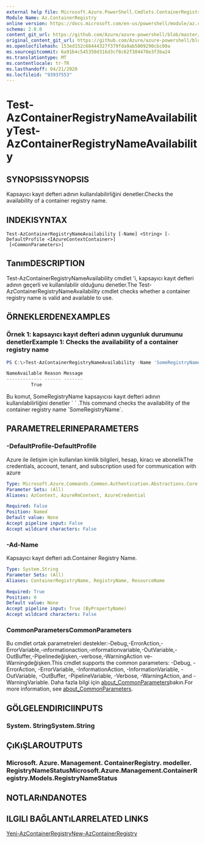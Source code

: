 ```yaml
---
external help file: Microsoft.Azure.PowerShell.Cmdlets.ContainerRegistry.dll-Help.xml
Module Name: Az.ContainerRegistry
online version: https://docs.microsoft.com/en-us/powershell/module/az.containerregistry/test-azcontainerregistrynameavailability
schema: 2.0.0
content_git_url: https://github.com/Azure/azure-powershell/blob/master/src/ContainerRegistry/ContainerRegistry/help/Test-AzContainerRegistryNameAvailability.md
original_content_git_url: https://github.com/Azure/azure-powershell/blob/master/src/ContainerRegistry/ContainerRegistry/help/Test-AzContainerRegistryNameAvailability.md
ms.openlocfilehash: 153ed152c68444327f379fda9ab5009290cbc00a
ms.sourcegitcommit: 6a91b4c545350d316d3cf8c62f384478e3f3ba24
ms.translationtype: MT
ms.contentlocale: tr-TR
ms.lasthandoff: 04/21/2020
ms.locfileid: "93937553"
---
```

# <span data-ttu-id="20952-101">Test-AzContainerRegistryNameAvailability</span><span class="sxs-lookup"><span data-stu-id="20952-101">Test-AzContainerRegistryNameAvailability</span></span>

## <span data-ttu-id="20952-102">SYNOPSIS</span><span class="sxs-lookup"><span data-stu-id="20952-102">SYNOPSIS</span></span>
<span data-ttu-id="20952-103">Kapsayıcı kayıt defteri adının kullanılabilirliğini denetler.</span><span class="sxs-lookup"><span data-stu-id="20952-103">Checks the availability of a container registry name.</span></span>

## <span data-ttu-id="20952-104">INDEKI</span><span class="sxs-lookup"><span data-stu-id="20952-104">SYNTAX</span></span>

```
Test-AzContainerRegistryNameAvailability [-Name] <String> [-DefaultProfile <IAzureContextContainer>]
 [<CommonParameters>]
```

## <span data-ttu-id="20952-105">Tanım</span><span class="sxs-lookup"><span data-stu-id="20952-105">DESCRIPTION</span></span>
<span data-ttu-id="20952-106">Test-AzContainerRegistryNameAvailability cmdlet 'i, kapsayıcı kayıt defteri adının geçerli ve kullanılabilir olduğunu denetler.</span><span class="sxs-lookup"><span data-stu-id="20952-106">The Test-AzContainerRegistryNameAvailability cmdlet checks whether a container registry name is valid and available to use.</span></span>

## <span data-ttu-id="20952-107">ÖRNEKLERDEN</span><span class="sxs-lookup"><span data-stu-id="20952-107">EXAMPLES</span></span>

### <span data-ttu-id="20952-108">Örnek 1: kapsayıcı kayıt defteri adının uygunluk durumunu denetler</span><span class="sxs-lookup"><span data-stu-id="20952-108">Example 1: Checks the availability of a container registry name</span></span>
```powershell
PS C:\>Test-AzContainerRegistryNameAvailability -Name 'SomeRegistryName'

NameAvailable Reason Message
------------- ------ -------
         True
```

<span data-ttu-id="20952-109">Bu komut, SomeRegistryName kapsayıcısı kayıt defteri adının kullanılabilirliğini denetler \` \` .</span><span class="sxs-lookup"><span data-stu-id="20952-109">This command checks the availability of the container registry name \`SomeRegistryName\`.</span></span>

## <span data-ttu-id="20952-110">PARAMETRELERINE</span><span class="sxs-lookup"><span data-stu-id="20952-110">PARAMETERS</span></span>

### <span data-ttu-id="20952-111">-DefaultProfile</span><span class="sxs-lookup"><span data-stu-id="20952-111">-DefaultProfile</span></span>
<span data-ttu-id="20952-112">Azure ile iletişim için kullanılan kimlik bilgileri, hesap, kiracı ve abonelik</span><span class="sxs-lookup"><span data-stu-id="20952-112">The credentials, account, tenant, and subscription used for communication with azure</span></span>

```yaml
Type: Microsoft.Azure.Commands.Common.Authentication.Abstractions.Core.IAzureContextContainer
Parameter Sets: (All)
Aliases: AzContext, AzureRmContext, AzureCredential

Required: False
Position: Named
Default value: None
Accept pipeline input: False
Accept wildcard characters: False
```

### <span data-ttu-id="20952-113">-Ad</span><span class="sxs-lookup"><span data-stu-id="20952-113">-Name</span></span>
<span data-ttu-id="20952-114">Kapsayıcı kayıt defteri adı.</span><span class="sxs-lookup"><span data-stu-id="20952-114">Container Registry Name.</span></span>

```yaml
Type: System.String
Parameter Sets: (All)
Aliases: ContainerRegistryName, RegistryName, ResourceName

Required: True
Position: 0
Default value: None
Accept pipeline input: True (ByPropertyName)
Accept wildcard characters: False
```

### <span data-ttu-id="20952-115">CommonParameters</span><span class="sxs-lookup"><span data-stu-id="20952-115">CommonParameters</span></span>
<span data-ttu-id="20952-116">Bu cmdlet ortak parametreleri destekler:-Debug,-ErrorAction,-ErrorVariable,-ınformationaction,-ınformationvariable,-OutVariable,-OutBuffer,-Pipelinedeğişken,-verbose,-WarningAction ve-Warningdeğişken.</span><span class="sxs-lookup"><span data-stu-id="20952-116">This cmdlet supports the common parameters: -Debug, -ErrorAction, -ErrorVariable, -InformationAction, -InformationVariable, -OutVariable, -OutBuffer, -PipelineVariable, -Verbose, -WarningAction, and -WarningVariable.</span></span> <span data-ttu-id="20952-117">Daha fazla bilgi için [about_CommonParameters](http://go.microsoft.com/fwlink/?LinkID=113216)bakın.</span><span class="sxs-lookup"><span data-stu-id="20952-117">For more information, see [about_CommonParameters](http://go.microsoft.com/fwlink/?LinkID=113216).</span></span>

## <span data-ttu-id="20952-118">GÖLGELENDIRICI</span><span class="sxs-lookup"><span data-stu-id="20952-118">INPUTS</span></span>

### <span data-ttu-id="20952-119">System. String</span><span class="sxs-lookup"><span data-stu-id="20952-119">System.String</span></span>

## <span data-ttu-id="20952-120">ÇıKıŞLAR</span><span class="sxs-lookup"><span data-stu-id="20952-120">OUTPUTS</span></span>

### <span data-ttu-id="20952-121">Microsoft. Azure. Management. ContainerRegistry. modeller. RegistryNameStatus</span><span class="sxs-lookup"><span data-stu-id="20952-121">Microsoft.Azure.Management.ContainerRegistry.Models.RegistryNameStatus</span></span>

## <span data-ttu-id="20952-122">NOTLARıNDA</span><span class="sxs-lookup"><span data-stu-id="20952-122">NOTES</span></span>

## <span data-ttu-id="20952-123">ILGILI BAĞLANTıLAR</span><span class="sxs-lookup"><span data-stu-id="20952-123">RELATED LINKS</span></span>

[<span data-ttu-id="20952-124">Yeni-AzContainerRegistry</span><span class="sxs-lookup"><span data-stu-id="20952-124">New-AzContainerRegistry</span></span>]()

